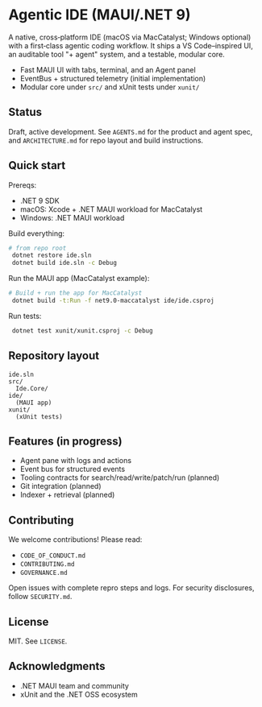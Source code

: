 # Agentic IDE (MAUI/.NET 9)

A native, cross‑platform IDE (macOS via MacCatalyst; Windows optional) with a first‑class agentic coding workflow. It ships a VS Code–inspired UI, an auditable tool "+ agent" system, and a testable, modular core.

- Fast MAUI UI with tabs, terminal, and an Agent panel
- EventBus + structured telemetry (initial implementation)
- Modular core under `src/` and xUnit tests under `xunit/`

## Status

Draft, active development. See `AGENTS.md` for the product and agent spec, and `ARCHITECTURE.md` for repo layout and build instructions.

## Quick start

Prereqs:
- .NET 9 SDK
- macOS: Xcode + .NET MAUI workload for MacCatalyst
- Windows: .NET MAUI workload

Build everything:

```bash
# from repo root
 dotnet restore ide.sln
 dotnet build ide.sln -c Debug
```

Run the MAUI app (MacCatalyst example):

```bash
# Build + run the app for MacCatalyst
 dotnet build -t:Run -f net9.0-maccatalyst ide/ide.csproj
```

Run tests:

```bash
 dotnet test xunit/xunit.csproj -c Debug
```

## Repository layout

```
ide.sln
src/
  Ide.Core/
ide/
  (MAUI app)
xunit/
  (xUnit tests)
```

## Features (in progress)

- Agent pane with logs and actions
- Event bus for structured events
- Tooling contracts for search/read/write/patch/run (planned)
- Git integration (planned)
- Indexer + retrieval (planned)

## Contributing

We welcome contributions! Please read:
- `CODE_OF_CONDUCT.md`
- `CONTRIBUTING.md`
- `GOVERNANCE.md`

Open issues with complete repro steps and logs. For security disclosures, follow `SECURITY.md`.

## License

MIT. See `LICENSE`.

## Acknowledgments

- .NET MAUI team and community
- xUnit and the .NET OSS ecosystem

